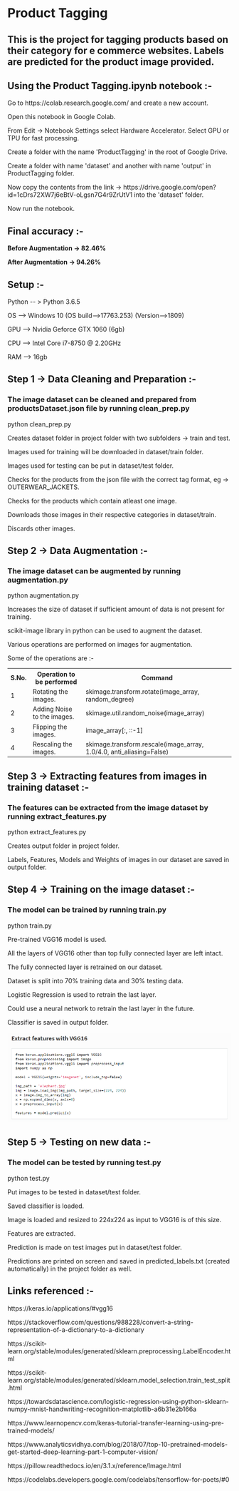 # Product Tagging

<h2> This is the project for tagging products based on their category for e commerce websites. Labels are predicted for the product image provided. </h2>

<h2> Using the Product Tagging.ipynb notebook :- </h2>
<p> Go to https://colab.research.google.com/ and create a new account. </p>
<p> Open this notebook in Google Colab. </p>
<p> From Edit -> Notebook Settings select Hardware Accelerator. Select GPU or TPU for fast processing. </p>
<p> Create a folder with the name 'ProductTagging' in the root of Google Drive. </p>
<p> Create a folder with name 'dataset' and another with name 'output' in ProductTagging folder. </p>
<p> Now copy the contents from the link -> https://drive.google.com/open?id=1cDrs72XW7j6eBtV-oLgsn7G4r9ZrUtV1 into the 'dataset' folder. </p>
<p> Now run the notebook. </p>

<h2> Final accuracy :- </h2>
<p> <b> Before Augmentation -> 82.46% </b> </p>
<p> <b> After Augmentation -> 94.26% </b> </p>

<h2> Setup :- </h2>
<p> Python -- > Python 3.6.5 </p>
<p> OS --> Windows 10 (OS build-->17763.253) (Version-->1809) </p>
<p> GPU --> Nvidia Geforce GTX 1060 (6gb) </p>
<p> CPU --> Intel Core i7-8750 @ 2.20GHz </p>
<p> RAM --> 16gb </p>

<h2> Step 1 -> Data Cleaning and Preparation :- </h2>
<h3>The image dataset can be cleaned and prepared from productsDataset.json file by running clean_prep.py</h3>
<p>python clean_prep.py</p>
<p>Creates dataset folder in project folder with two subfolders -> train and test.</p>
<p>Images used for training will be downloaded in dataset/train folder.</p>
<p>Images used for testing can be put in dataset/test folder.</p>
<p>Checks for the products from the json file with the correct tag format, eg -> OUTERWEAR_JACKETS.</p>
<p>Checks for the products which contain atleast one image.</p>
<p>Downloads those images in their respective categories in dataset/train.</p>
<p>Discards other images.</p>

<h2> Step 2 -> Data Augmentation :- </h2>
<h3>The image dataset can be augmented by running augmentation.py</h3>
<p>python augmentation.py</p>
<p>Increases the size of dataset if sufficient amount of data is not present for training.</p>
<p>scikit-image library in python can be used to augment the dataset.</p>
<p>Various operations are performed on images for augmentation.</p>
<p>Some of the operations are :-</p>
<table>
  <tr>
    <th>S.No.</th>
    <th>Operation to be performed</th>
    <th>Command</th>
  </tr>
  <tr>
    <td>1</td>
    <td>Rotating the images.</td>
    <td>skimage.transform.rotate(image_array, random_degree)</td>
  </tr>
  <tr>
    <td>2</td>
    <td>Adding Noise to the images.</td>
    <td>skimage.util.random_noise(image_array)</td>
  </tr>
  <tr>
    <td>3</td>
    <td>Flipping the images.</td>
    <td>image_array[:, ::-1]</td>
  </tr>
  <tr>
    <td>4</td>
    <td>Rescaling the images.</td>
    <td>skimage.transform.rescale(image_array, 1.0/4.0, anti_aliasing=False)</td>
  </tr>
</table>

<h2> Step 3 -> Extracting features from images in training dataset :- </h2>
<h3>The features can be extracted from the image dataset by running extract_features.py</h3>
<p>python extract_features.py</p>
<p>Creates output folder in project folder.</p>
<p>Labels, Features, Models and Weights of images in our dataset are saved in output folder.</p>

<h2>Step 4 -> Training on the image dataset :-</h2>
<h3>The model can be trained by running train.py</h3>
<p>python train.py</p>
<p>Pre-trained VGG16 model is used.</p>
<p>All the layers of VGG16 other than top fully connected layer are left intact.</p>
<p>The fully connected layer is retrained on our dataset.</p>
<p>Dataset is split into 70% training data and 30% testing data.</p>
<p>Logistic Regression is used to retrain the last layer.</p>
<p>Could use a neural network to retrain the last layer in the future.</p>
<p>Classifier is saved in output folder.</p>

<img src="extract_features.png">

<h2>Step 5 -> Testing on new data :-</h2>
<h3>The model can be tested by running test.py</h3>
<p>python test.py</p>
<p>Put images to be tested in dataset/test folder.</p>
<p>Saved classifier is loaded.</p>
<p>Image is loaded and resized to 224x224 as input to VGG16 is of this size.</p>
<p>Features are extracted.</p>
<p>Prediction is made on test images put in dataset/test folder.</p>
<p>Predictions are printed on screen and saved in predicted_labels.txt (created automatically) in the project folder as well.</p>

<h2> Links referenced :- </h2>
<p> https://keras.io/applications/#vgg16 </p>
<p> https://stackoverflow.com/questions/988228/convert-a-string-representation-of-a-dictionary-to-a-dictionary </p>
<p> https://scikit-learn.org/stable/modules/generated/sklearn.preprocessing.LabelEncoder.html </p>
<p> https://scikit-learn.org/stable/modules/generated/sklearn.model_selection.train_test_split.html </p>
<p> https://towardsdatascience.com/logistic-regression-using-python-sklearn-numpy-mnist-handwriting-recognition-matplotlib-a6b31e2b166a </p>
<p> https://www.learnopencv.com/keras-tutorial-transfer-learning-using-pre-trained-models/ </p>
<p> https://www.analyticsvidhya.com/blog/2018/07/top-10-pretrained-models-get-started-deep-learning-part-1-computer-vision/ </p>
<p> https://pillow.readthedocs.io/en/3.1.x/reference/Image.html </p>
<p> https://codelabs.developers.google.com/codelabs/tensorflow-for-poets/#0 </p>

